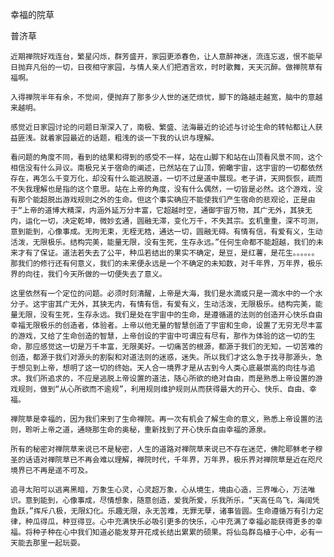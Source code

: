 幸福的院草

普济草


    近期禅院好戏连台，繁星闪烁，群芳盛开，家园更添春色，让人意醉神迷，流连忘返，恨不能早日抛弃凡俗的一切，日夜相守家园，与情人亲人们把酒言欢，时时歌舞，天天沉醉。做禅院草有福啊。

    入得禅院半年有余，不觉间，便抛弃了那多少人世的迷茫烦忧，脚下的路越走越宽，脑中的意越来越明。

    感觉近日家园讨论的问题日渐深入了，南极、繁盛、法海最近的论述与讨论生命的转帖都让人获益匪浅。就着家园最近的话题，粗浅的谈一下我的认识与理解。

    看问题的角度不同，看到的结果和得到的感受不一样，站在山脚下和站在山顶看风景不同，这个相信没有什么异议。南极兄关于宿命的阐述，已然站在了山顶，俯瞰宇宙，这宇宙的一切都依然存在，再怎么千变万化，却没有什么能逃脱道，一切不过是道中展现。老子讲，天网恢恢，疏而不失我理解也是指的这个意思。站在上帝的角度，没有什么偶然，一切皆是必然。这个游戏，没有那个能超脱出游戏规则之外的生命。但这个事实确应不能使我们产生宿命的悲观论，正是由于“上帝的道博大精深，内涵外延万分丰富，它超越时空，通御宇宙万物，其广无外，其狭无内，运化一切，决定乾坤，微妙玄通，圆融无滞，变化万千，不失其宗。玄机重重，深不可测，意到能到，心像事成。无拘无束，无桎无梏，通达一切，圆融无碍。有情有信，有爱有义，生动活泼，无限极乐。结构完美，能量无限，没有生死，生存永远。”任何生命都不能超越，我们的未来才有了保证。道法若失去了公平，种瓜若结出的果实不确定，是豆，是红薯，是花生。。。。。。那我们的修行还有何意义，我们的未来便永远是一个不确定的未知数，对千年界，万年界，极乐界的向往，我们今天所做的一切便失去了意义。

    这里依然有一个定位的问题。必须时刻清醒，上帝是大海，我们是水滴或只是一滴水中的一个水分子。这宇宙其广无外，其狭无内，有情有信，有爱有义，生动活泼，无限极乐。结构完美，能量无限，没有生死，生存永远。我们是处在宇宙中的生命，是遵循道的法则的创造开心快乐自由幸福无限极乐的创造者，体验者。上帝以他无量的智慧创造了宇宙和生命，设置了无穷无尽丰富的游戏，又给了生命创造的智慧，上帝创设的宇宙中可谓应有尽有，那作为体验的这一切的生命，那应感觉这一切是万千丰富，无限美好。一切痛苦的根源，都源于我们的无知，一切苦难的创造，都源于我们对源头的割裂和对道法则的迷惑，迷失。所以我们才这么急于找寻那源头，急于想见到上帝，想明了这一切的终始。天人合一境界才是从古到今人类心底最崇高的向往与追求。我们所追求的，不应是逃脱上帝设置的道法，随心所欲的绝对自由，而是熟悉上帝设置的游戏规则，做到“从心所欲而不逾规”，利用规则维护规则从而获得最大的开心、快乐、自由、幸福。

    禅院草是幸福的，因为我们来到了生命禅院。再一次有机会了解生命的意义，熟悉上帝设置的法则，聆听上帝之道，通晓那生命的奥秘，重新找到了开心快乐自由幸福的源泉。

    所有的秘密对禅院草来说已不是秘密，人生的道路对禅院草来说已不存在迷茫，佛陀耶稣老子穆圣的话语对禅院草已不再会难以理解，禅院时代，千年界，万年界，极乐界对禅院草是近在咫尺境界已不再是遥不可及。

    追寻太阳可以逃离黑暗，万象生心灵，心灵超万象，心从境生，境由心造，三界唯心，万法唯识。意到能到，心像事成，尽情想象，随意创造，爱我所爱，乐我所乐，“天高任鸟飞，海阔凭鱼跃，”挥斥八极，无限幻化。乐趣无限，永无苦难，无罪无孽，诸事皆圆。生命遵循万有引力定律，种瓜得瓜，种豆得豆。心中充满快乐必吸引更多的快乐，心中充满了幸福必能获得更多的幸福。将种子种在心中我们知道必能发芽开花成长结出累累的硕果。将仙岛群岛植于心中，必有一天能去那里一起玩耍。



